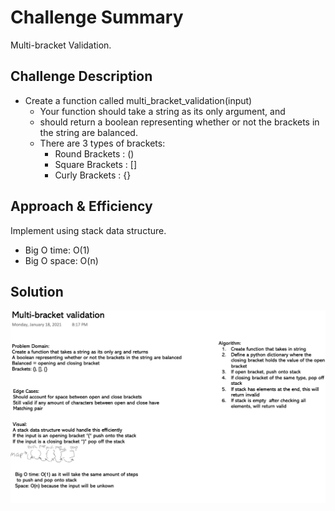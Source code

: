 # Challenge Summary
Multi-bracket Validation.

## Challenge Description
- Create a function called multi_bracket_validation(input)
  - Your function should take a string as its only argument, and 
  - should return a boolean representing whether or not the brackets in the string are balanced. 
  - There are 3 types of brackets:
    - Round Brackets : ()
    - Square Brackets : []
    - Curly Brackets : {}


## Approach & Efficiency
Implement using stack data structure.
- Big O time: O(1)
- Big O space: O(n)

## Solution
![whiteboard](img/Multi-bracket-validation.png)